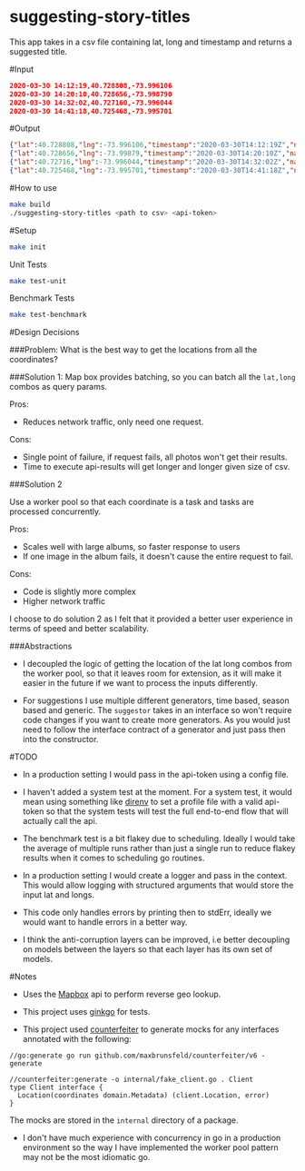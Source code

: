 # suggesting-story-titles

This app takes in a csv file containing lat, long and timestamp 
and returns a suggested title.

#Input
```json
2020-03-30 14:12:19,40.728808,-73.996106
2020-03-30 14:20:10,40.728656,-73.998790
2020-03-30 14:32:02,40.727160,-73.996044
2020-03-30 14:41:18,40.725468,-73.995701
``` 

#Output
```json
{"lat":40.728808,"lng":-73.996106,"timestamp":"2020-03-30T14:12:19Z","name":"New York","title":"A blooming spring in New York"}
{"lat":40.728656,"lng":-73.99879,"timestamp":"2020-03-30T14:20:10Z","name":"New York","title":"Time well spent in New York"}
{"lat":40.72716,"lng":-73.996044,"timestamp":"2020-03-30T14:32:02Z","name":"New York","title":"Time well spent in New York"}
{"lat":40.725468,"lng":-73.995701,"timestamp":"2020-03-30T14:41:18Z","name":"New York","title":"A fun afternoon in New York"}
```

#How to use
```bash
make build
./suggesting-story-titles <path to csv> <api-token>
```

#Setup
```bash
make init
```

Unit Tests
```bash
make test-unit
```

Benchmark Tests
```bash
make test-benchmark
```

#Design Decisions

###Problem: What is the best way to get the locations from all the coordinates?

###Solution 1: 
Map box provides batching, so you can batch all the `lat,long` combos as query params.

Pros: 
* Reduces network traffic, only need one request.

Cons: 
* Single point of failure, if request fails, all photos won't get their results.
* Time to execute api-results will get longer and longer given size of csv.

###Solution 2

Use a worker pool so that each coordinate is a task and tasks are processed concurrently. 

Pros:
 * Scales well with large albums, so faster response to users
 * If one image in the album fails, it doesn't cause the entire request to fail.

Cons: 
 * Code is slightly more complex
 * Higher network traffic

I choose to do solution 2 as I felt that it provided a better user experience in terms
of speed and better scalability.

###Abstractions
* I decoupled the logic of getting the location of the lat long combos from the worker 
   pool, so that it leaves room for extension, as it will make it easier in the future if 
   we want to process the inputs differently. 

* For suggestions I use multiple different generators, time based, season based and generic.
  The `suggestor` takes in an interface so won't require code changes if you want to create more
  generators. As you would just need to follow the interface contract of a generator and just pass
  then into the constructor. 
     
#TODO
 * In a production setting I would pass in the api-token using a config file. 
  
 * I haven't added a system test at the moment. For a system test, it would mean using something like 
   [direnv](https://direnv.net/) to set a profile file with a valid api-token so that the system tests will
   test the full end-to-end flow that will actually call the api. 
 
 * The benchmark test is a bit flakey due to scheduling. Ideally I would take the average 
 of multiple runs rather than just a single run to reduce flakey results when it comes to 
 scheduling go routines.
 
 * In a production setting I would create a logger and pass in the context. This would
   allow logging with structured arguments that would store the input lat and longs. 
   
 * This code only handles errors by printing then to stdErr, ideally we would want to handle errors
   in a better way.

 * I think the anti-corruption layers can be improved, i.e better decoupling on models between the layers
   so that each layer has its own set of models.
 
#Notes
* Uses the [Mapbox](https://www.mapbox.com/) api to perform reverse geo lookup. 

* This project uses [ginkgo](https://github.com/onsi/ginkgo) for tests.
* This project used [counterfeiter](https://github.com/maxbrunsfeld/counterfeiter) to generate mocks for 
  any interfaces annotated with the following:
```golang
//go:generate go run github.com/maxbrunsfeld/counterfeiter/v6 -generate

//counterfeiter:generate -o internal/fake_client.go . Client
type Client interface {
  Location(coordinates domain.Metadata) (client.Location, error)
}
```
The mocks are stored in the `internal` directory of a package. 

* I don't have much experience with concurrency in go in a production environment 
so the way I have implemented the worker pool pattern may not be the most idiomatic go.
